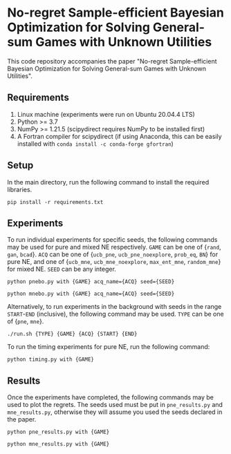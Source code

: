 # No-regret Sample-efficient Bayesian Optimization for Solving General-sum Games with Unknown Utilities

This code repository accompanies the paper "No-regret Sample-efficient Bayesian Optimization for Solving General-sum 
Games with Unknown Utilities".

## Requirements
1. Linux machine (experiments were run on Ubuntu 20.04.4 LTS)
2. Python >= 3.7
3. NumPy >= 1.21.5 (scipydirect requires NumPy to be installed first)
4. A Fortran compiler for scipydirect (if using Anaconda, this can be easily installed with ` conda install -c conda-forge gfortran `)

## Setup
In the main directory, run the following command to install the required libraries.
```shell
pip install -r requirements.txt
```

## Experiments
To run individual experiments for specific seeds, the following commands may be used for pure
and mixed NE respectively. `GAME` can be one of {`rand`, `gan`, `bcad`}. `ACQ` can be one of
{`ucb_pne`, `ucb_pne_noexplore`, `prob_eq`, `BN`} for pure NE, and one of 
{`ucb_mne`, `ucb_mne_noexplore`, `max_ent_mne`, `random_mne`} for mixed NE. `SEED` can
be any integer.
```shell
python pnebo.py with {GAME} acq_name={ACQ} seed={SEED}
```
```shell
python mnebo.py with {GAME} acq_name={ACQ} seed={SEED}
```
Alternatively, to run experiments in the background with seeds in the range `START`-`END` (inclusive),
the following command may be used. `TYPE` can be one of {`pne`, `mne`}.
```shell
./run.sh {TYPE} {GAME} {ACQ} {START} {END}
```
To run the timing experiments for pure NE, run the following command:
```shell
python timing.py with {GAME}
```


## Results
Once the experiments have completed, the following commands may be
used to plot the regrets. The seeds used must be put in `pne_results.py`
and `mne_results.py`, otherwise they will assume you used the seeds declared
in the paper.
```shell
python pne_results.py with {GAME}
```
```shell
python mne_results.py with {GAME}
```
